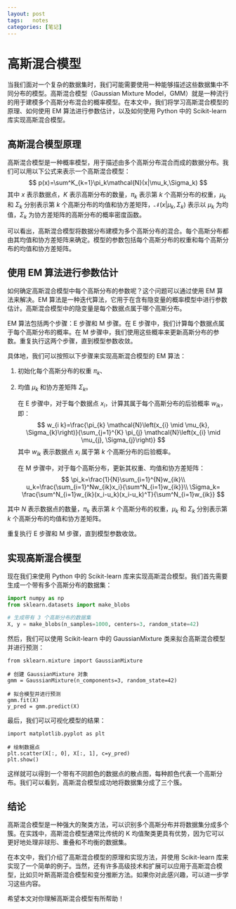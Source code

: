 ```yaml
---
layout: post
tags:   notes
categories: [笔记]
---
```




#                                高斯混合模型

当我们面对一个复杂的数据集时，我们可能需要使用一种能够描述这些数据集中不同分布的模型。高斯混合模型（Gaussian Mixture Model，GMM）就是一种流行的用于建模多个高斯分布混合的概率模型。在本文中，我们将学习高斯混合模型的原理、如何使用 EM 算法进行参数估计，以及如何使用 Python 中的 Scikit-learn 库实现高斯混合模型。

## 高斯混合模型原理

高斯混合模型是一种概率模型，用于描述由多个高斯分布混合而成的数据分布。我们可以用以下公式来表示一个高斯混合模型：
$$
p(x)=\sum^K_{k=1}\pi_k\mathcal{N}(x|\mu_k,\Sigma_k)
$$
其中 $x$ 表示数据点，$K$ 表示高斯分布的数量，$\pi_k$ 表示第 $k$ 个高斯分布的权重，$\mu_k$ 和 $\Sigma_k$ 分别表示第 $k$ 个高斯分布的均值和协方差矩阵，$\mathcal{N}(x|\mu_k,\Sigma_k)$ 表示以 $\mu_k$ 为均值，$\Sigma_k$ 为协方差矩阵的高斯分布的概率密度函数。

可以看出，高斯混合模型将数据分布建模为多个高斯分布的混合。每个高斯分布都由其均值和协方差矩阵来确定。模型的参数包括每个高斯分布的权重和每个高斯分布的均值和协方差矩阵。

## 使用 EM 算法进行参数估计

如何确定高斯混合模型中每个高斯分布的参数呢？这个问题可以通过使用 EM 算法来解决。EM 算法是一种迭代算法，它用于在含有隐变量的概率模型中进行参数估计。高斯混合模型中的隐变量是每个数据点属于哪个高斯分布。

EM 算法包括两个步骤：E 步骤和 M 步骤。在 E 步骤中，我们计算每个数据点属于每个高斯分布的概率。在 M 步骤中，我们使用这些概率来更新高斯分布的参数。重复执行这两个步骤，直到模型参数收敛。

具体地，我们可以按照以下步骤来实现高斯混合模型的 EM 算法：

1. 初始化每个高斯分布的权重 $\pi_k$、

2. 均值 $\mu_k$ 和协方差矩阵 $\Sigma_k$。

   在 E 步骤中，对于每个数据点 $x_i$，计算其属于每个高斯分布的后验概率 $w_{ik}$，即：
   $$
   w_{i k}=\frac{\pi_{k} \mathcal{N}\left(x_{i} \mid \mu_{k}, \Sigma_{k}\right)}{\sum_{j=1}^{K} \pi_{j} \mathcal{N}\left(x_{i} \mid \mu_{j}, \Sigma_{j}\right)}
   $$
   其中 $w_{ik}$ 表示数据点 $x_i$ 属于第 $k$ 个高斯分布的后验概率。

   在 M 步骤中，对于每个高斯分布，更新其权重、均值和协方差矩阵：
   $$
   \pi_k=\frac{1}{N}\sum_{i=1}^{N}w_{ik}\\
   u_k=\frac{\sum_{i=1}^Nw_{ik}x_i}{\sum^N_{i=1}w_{ik}}\\
   \Sigma_k= \frac{\sum^N_{i=1}w_{ik}(x_i-u_k)(x_i-u_k)^T}{\sum^N_{i=1}w_{ik}}
   $$
   

其中 $N$ 表示数据点的数量，$\pi_k$ 表示第 $k$ 个高斯分布的权重，$\mu_k$ 和 $\Sigma_k$ 分别表示第 $k$ 个高斯分布的均值和协方差矩阵。

重复执行 E 步骤和 M 步骤，直到模型参数收敛。

## 实现高斯混合模型

现在我们来使用 Python 中的 Scikit-learn 库来实现高斯混合模型。我们首先需要生成一个带有多个高斯分布的数据集：

```python
import numpy as np
from sklearn.datasets import make_blobs

# 生成带有 3 个高斯分布的数据集
X, y = make_blobs(n_samples=1000, centers=3, random_state=42)

```

然后，我们可以使用 Scikit-learn 中的 GaussianMixture 类来拟合高斯混合模型并进行预测：

```
from sklearn.mixture import GaussianMixture

# 创建 GaussianMixture 对象
gmm = GaussianMixture(n_components=3, random_state=42)

# 拟合模型并进行预测
gmm.fit(X)
y_pred = gmm.predict(X)

```

最后，我们可以可视化模型的结果：

```
import matplotlib.pyplot as plt

# 绘制数据点
plt.scatter(X[:, 0], X[:, 1], c=y_pred)
plt.show()

```

这样就可以得到一个带有不同颜色的数据点的散点图，每种颜色代表一个高斯分布。我们可以看到，高斯混合模型成功地将数据集分成了三个簇。

## 结论

高斯混合模型是一种强大的聚类方法，可以识别多个高斯分布并将数据集分成多个簇。在实践中，高斯混合模型通常比传统的 K 均值聚类更具有优势，因为它可以更好地处理非球形、重叠和不均衡的数据集。

在本文中，我们介绍了高斯混合模型的原理和实现方法，并使用 Scikit-learn 库来实现了一个简单的例子。当然，还有许多高级技术和扩展可以应用于高斯混合模型，比如贝叶斯高斯混合模型和变分推断方法。如果你对此感兴趣，可以进一步学习这些内容。

希望本文对你理解高斯混合模型有所帮助！
